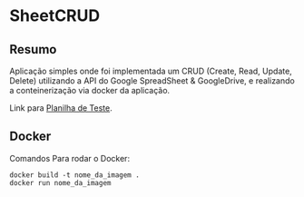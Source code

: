 # SheetCRUD

## Resumo

Aplicação simples onde foi implementada um CRUD (Create, Read, Update, Delete) utilizando a API do Google SpreadSheet & GoogleDrive, e realizando a conteinerização via docker da aplicação.

Link para [Planilha de Teste](https://docs.google.com/spreadsheets/d/1qrJ1e1o8PbUNZLFXLw6TuTUOm5shgwMecJi0Q5PsUxs/edit?usp=sharing/).

## Docker

Comandos Para rodar o Docker:

```
docker build -t nome_da_imagem .
docker run nome_da_imagem
```
